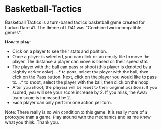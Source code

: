 # Basketball-Tactics
Basketball Tactics is a turn-based tactics basketball game created for Ludum Dare 41.  The theme of LD41 was "Combine two incompatible genres".

**How to play:**

* Click  on a player to see their stats and position. 
* Once a player is selected, you can click on an empty tile to move the player. The distance a player can move is based on their speed stat.
* The player with the ball can pass or shoot (this player is denoted by a slightly darker color).
..* to pass, select the player with the ball, then click on the Pass button. Next, click on the player you would like to pass to.
..* to shoot, select the player with the ball, then click on the hoop.
* After you shoot, the players will be reset to their original positions. If you scored, you will see your score increase by 2. If you miss, the Away team score is increased by 2.
* Each player can only perform one action per turn.

Note: There really is no win condition to this game. It is really more of a prototype than a game. Play around with the mechanics and let me know what you think. Thank you.
